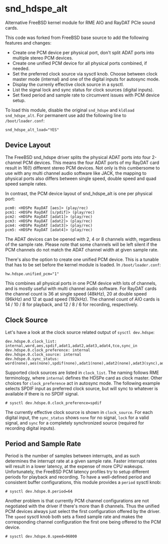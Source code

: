 # snd_hdspe_alt

Alternative FreeBSD kernel module for RME AIO and RayDAT PCIe sound cards.

This code was forked from FreeBSD base source to add the following
features and changes:

 * Create one PCM device per physical port, don't split ADAT ports into
   multiple stereo PCM devices.
 * Create one unified PCM device for all physical ports combined, if needed.
 * Set the preferred clock source via sysctl knob. Choose between clock master
   mode (internal) and one of the digital inputs for autosync mode.
 * Display the currenly effective clock source in a sysctl.
 * List the signal lock and sync status for clock sources (digital inputs).
 * Set fixed period and sample rate to circumvent issues with PCM device setup.

To load this module, disable the original `snd_hdspe` and `kldload snd_hdspe_alt`.
For permanent use add the following line to `/boot/loader.conf`:
```
snd_hdspe_alt_load="YES"
```


## Device Layout

The FreeBSD snd_hdspe driver splits the physical ADAT ports into four 2-channel
PCM devices. This means the four ADAT ports of my RayDAT card result in 16(!)
different stereo PCM devices. Not only is this cumbersome to use with any multi
channel audio software like JACK, the mapping to physical ports also differs
between single speed, double speed and quad speed sample rates.

In contrast, the PCM device layout of snd_hdspe_alt is one per physical port:
```
pcm0: <HDSPe RayDAT [aes]> (play/rec)
pcm1: <HDSPe RayDAT [s/pdif]> (play/rec)
pcm2: <HDSPe RayDAT [adat1]> (play/rec)
pcm3: <HDSPe RayDAT [adat2]> (play/rec)
pcm4: <HDSPe RayDAT [adat3]> (play/rec)
pcm5: <HDSPe RayDAT [adat4]> (play/rec)
```

The ADAT devices can be opened with 2, 4 or 8 channels width, regardless of
the sample rate. Please note that some channels will be left silent if the
PCM channels do not match the ADAT channel width at given sample rate.

There's also the option to create one unified PCM device. This is a tunable
that has to be set before the kernel module is loaded. In `/boot/loader.conf`:
```
hw.hdspe.unified_pcm="1"
```

This combines all physical ports in one PCM device with lots of channels, and
is mostly useful with multi channel audio software. For RayDAT cards the channel
count is 36 at single speed (48kHz), 20 at double speed (96kHz) and 12 at quad
speed (192kHz). The channel count of AIO cards is 14 / 10 / 8 for playback, and
12 / 8 / 6 for recording, respectively.


## Clock Source

Let's have a look at the clock source related output of `sysctl dev.hdspe`:
```
dev.hdspe.0.clock_list: internal,word,aes,spdif,adat1,adat2,adat3,adat4,tco,sync_in
dev.hdspe.0.clock_preference: internal
dev.hdspe.0.clock_source: internal
dev.hdspe.0.sync_status: word(none),aes(none),spdif(none),adat1(none),adat2(none),adat3(sync),adat4(none),tco(none)
```

Supported clock sources are listed in `clock_list`. The naming follows RME
terminology, where `internal` defines the HDSPe card as clock master. Other
choices for `clock_preference` act in autosync mode. The following example
selects SPDIF input as preferred clock source, but will sync to whatever is
available if there is no SPDIF signal.
```
# sysctl dev.hdspe.0.clock_preference=spdif
```

The currently effective clock source is shown in `clock_source`. For each
digital input, the `sync_status` shows `none` for no signal, `lock` for a valid
signal, and `sync` for a completely synchronized source (required for recording
digital inputs).


## Period and Sample Rate

Period is the number of samples between interrupts, and as such determines the
interrupt rate at a given sample rate. Faster interrupt rates will result in a
lower latency, at the expense of more CPU wakeups. Unfortunately, the FreeBSD
PCM latency profiles try to setup different periods for playback and recording.
To have a well-defined period and consistent buffer configurations, this module
provides a `period` sysctl knob:
```
# sysctl dev.hdspe.0.period=64
```

Another problem is that currently PCM channel configurations are not negotiated
with the driver if there's more than 8 channels. Thus the unified PCM devices
always just select the first configuration offered by the driver. The `speed`
sysctl knob both sets a fixed sample rate and makes the corresponding channel
configuration the first one being offered to the PCM device.
```
# sysctl dev.hdspe.0.speed=96000
```
